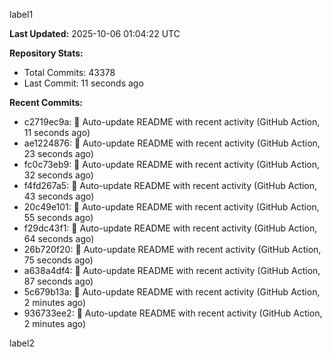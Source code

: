 
label1 
<!-- ACTIVITY_START -->
**Last Updated:** 2025-10-06 01:04:22 UTC

**Repository Stats:**
- Total Commits: 43378
- Last Commit: 11 seconds ago

**Recent Commits:**
- c2719ec9a: 🤖 Auto-update README with recent activity (GitHub Action, 11 seconds ago)
- ae1224876: 🤖 Auto-update README with recent activity (GitHub Action, 23 seconds ago)
- fc0c73eb9: 🤖 Auto-update README with recent activity (GitHub Action, 32 seconds ago)
- f4fd267a5: 🤖 Auto-update README with recent activity (GitHub Action, 43 seconds ago)
- 20c49e101: 🤖 Auto-update README with recent activity (GitHub Action, 55 seconds ago)
- f29dc43f1: 🤖 Auto-update README with recent activity (GitHub Action, 64 seconds ago)
- 26b720f20: 🤖 Auto-update README with recent activity (GitHub Action, 75 seconds ago)
- a638a4df4: 🤖 Auto-update README with recent activity (GitHub Action, 87 seconds ago)
- 5c679b13a: 🤖 Auto-update README with recent activity (GitHub Action, 2 minutes ago)
- 936733ee2: 🤖 Auto-update README with recent activity (GitHub Action, 2 minutes ago)
<!-- ACTIVITY_END -->

label2
